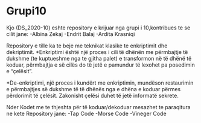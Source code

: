 # Grupi10

Kjo (DS_2020-10) eshte repository e krijuar nga grupi i 10,kontribues te se cilit jane:
-Albina Zekaj
-Endrit Balaj
-Ardita Krasniqi

Repository e tille ka te beje me teknikat klasike te enkriptimit dhe dekriptimit.
*Enkriptimi është një proces i cili të dhënën me përmbajtje të dukshme
(te kuptueshme nga te gjitha palet) e transformon në të dhënë të koduar, 
përmbajtja e së cilës do të jetë e pamundur të lexohet pa posedimin e “çelësit”. 

*De-enkriptimi, një proces i kundërt me enkriptimin, mundëson restaurimin e përmbajtjes 
së dukshme të të dhënës nga e dhëna e koduar përmes përdorimit të çelësit. 
Zakonisht çelësi duhet të jetë informatë sekrete.

Nder Kodet me te thjeshta për të koduar/dekoduar mesazhet te paraqitura ne kete Repository jane:
-Tap Code
-Morse Code 
-Vineger Code



